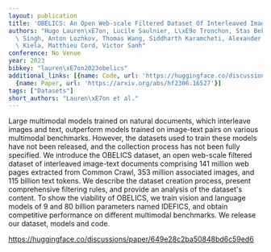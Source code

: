 ```yaml
---
layout: publication
title: 'OBELICS: An Open Web-scale Filtered Dataset Of Interleaved Image-text Documents'
authors: "Hugo Lauren\xE7on, Lucile Saulnier, L\xE9o Tronchon, Stas Bekman, Amanpreet\
  \ Singh, Anton Lozhkov, Thomas Wang, Siddharth Karamcheti, Alexander M. Rush, Douwe\
  \ Kiela, Matthieu Cord, Victor Sanh"
conference: No Venue
year: 2023
bibkey: "lauren\xE7on2023obelics"
additional_links: [{name: Code, url: 'https://huggingface.co/discussions/paper/649e28c2ba50848bd6c59ed6'},
  {name: Paper, url: 'https://arxiv.org/abs/hf2306.16527'}]
tags: ["Datasets"]
short_authors: "Lauren\xE7on et al."
---
```

Large multimodal models trained on natural documents, which interleave images and text, outperform models trained on image-text pairs on various multimodal benchmarks. However, the datasets used to train these models have not been released, and the collection process has not been fully specified. We introduce the OBELICS dataset, an open web-scale filtered dataset of interleaved image-text documents comprising 141 million web pages extracted from Common Crawl, 353 million associated images, and 115 billion text tokens. We describe the dataset creation process, present comprehensive filtering rules, and provide an analysis of the dataset's content. To show the viability of OBELICS, we train vision and language models of 9 and 80 billion parameters named IDEFICS, and obtain competitive performance on different multimodal benchmarks. We release our dataset, models and code.

https://huggingface.co/discussions/paper/649e28c2ba50848bd6c59ed6
